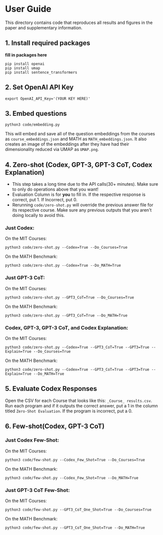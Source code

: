 # User Guide

This directory contains code that reproduces all results and figures in the paper and supplementary information.

## 1. Install required packages

**fill in packages here**
```
pip install openai
pip install umap
pip install sentence_transformers
```

## 2. Set OpenAI API Key
```
export OpenAI_API_Key='(YOUR KEY HERE)'
```

## 3. Embed questions
```
python3 code/embedding.py
```
This will embed and save all of the question embeddings from the courses as `course_embeddings.json` and MATH as `MATH_embeddings.json`. It also creates an image of the embeddings after they have had their dimensionality reduced via UMAP as `UMAP.png`.

## 4. Zero-shot (Codex, GPT-3, GPT-3 CoT, Codex Explanation)

- This step takes a long time due to the API calls(30+ minutes). Make sure to only do operations above that you want!
- Evaluation Column is for **you** to fill in. If the respective response is correct, put 1. If Incorrect, put 0.
- Rerunning ``code/zero-shot.py`` will override the previous answer file for its respective course. Make sure any previous outputs that you aren't doing locally to avoid this.

### Just Codex:

On the MIT Courses:
```
python3 code/zero-shot.py --Codex=True --Do_Courses=True
```
On the MATH Benchmark:
```
python3 code/zero-shot.py --Codex=True --Do_MATH=True
```

### Just GPT-3 CoT:

On the MIT Courses:
```
python3 code/zero-shot.py --GPT3_CoT=True --Do_Courses=True
```
On the MATH Benchmark:
```
python3 code/zero-shot.py --GPT3_CoT=True --Do_MATH=True
```

### Codex, GPT-3, GPT-3 CoT, and Codex Explanation:

On the MIT Courses:
```
python3 code/zero-shot.py --Codex=True --GPT3_CoT=True --GPT3=True --Explain=True --Do_Courses=True
```
On the MATH Benchmark:
```
python3 code/zero-shot.py --Codex=True --GPT3_CoT=True --GPT3=True --Explain=True --Do_MATH=True
```
 
## 5. Evaluate Codex Responses
 
Open the CSV for each Course that looks like this: ``_Course_ results.csv``. Run each program and if it outputs the correct answer, put a 1 in the column titled ``Zero-Shot Evaluation``. If the program is incorrect, put a 0.
 
## 6. Few-shot(Codex, GPT-3 CoT)
 
### Just Codex Few-Shot:
 
On the MIT Courses:
```
python3 code/few-shot.py --Codex_Few_Shot=True --Do_Courses=True
```
On the MATH Benchmark:
```
python3 code/few-shot.py --Codex_Few_Shot=True --Do_MATH=True
```
### Just GPT-3 CoT Few-Shot:

On the MIT Courses:
```
python3 code/few-shot.py --GPT3_CoT_One_Shot=True --Do_Courses=True
```
On the MATH Benchmark:
```
python3 code/few-shot.py --GPT3_CoT_One_Shot=True --Do_MATH=True
```

